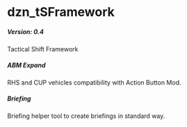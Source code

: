 # dzn_tSFramework
##### Version: 0.4
Tactical Shift Framework

##### ABM Expand
RHS and CUP vehicles compatibility with Action Button Mod.

##### Briefing
Briefing helper tool to create briefings in standard way.


